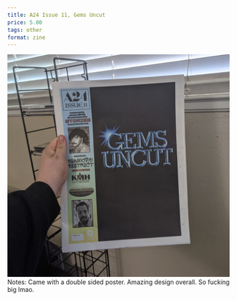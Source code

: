 ```yaml
---
title: A24 Issue 11, Gems Uncut
price: 5.00
tags: other
format: zine
---
```

![gemsuncut](/assets/img/ibuycrap/gemsuncut.jpg) 
<br>
Notes: Came with a double sided poster. Amazing design overall. So fucking big lmao.